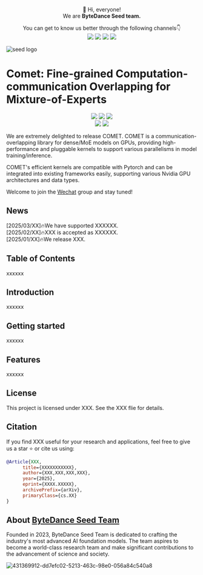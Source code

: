 <div align="center">
 👋 Hi, everyone! 
    <br>
    We are <b>ByteDance Seed team.</b>
</div>

<p align="center">
  You can get to know us better through the following channels👇
  <br>
  <a href="https://team.doubao.com/">
    <img src="https://img.shields.io/badge/Website-%231e37ff?style=for-the-badge&logo=bytedance&logoColor=white"></a>
  <a href=![431369912-dd7efc02-5213-463c-98e0-056a84c540a8](https://github.com/user-attachments/assets/469535a8-42f2-4797-acdf-4f7a1d4a0c3e)">
    <img src="https://img.shields.io/badge/WeChat-07C160?style=for-the-badge&logo=wechat&logoColor=white"></a>
 <a href="https://www.xiaohongshu.com/user/profile/668e7e15000000000303157d?xsec_token=ABl2-aqekpytY6A8TuxjrwnZskU-6BsMRE_ufQQaSAvjc%3D&xsec_source=pc_search">
    <img src="https://img.shields.io/badge/Xiaohongshu-%23FF2442?style=for-the-badge&logo=xiaohongshu&logoColor=white"></a>
  <a href="https://www.zhihu.com/org/dou-bao-da-mo-xing-tuan-dui/">
    <img src="https://img.shields.io/badge/zhihu-%230084FF?style=for-the-badge&logo=zhihu&logoColor=white"></a>
</p>

![seed logo](https://github.com/user-attachments/assets/c42e675e-497c-4508-8bb9-093ad4d1f216)

<!-- 注释：以上为Seed官方信息，可直接复制使用，请注意导入“Seed WeChat”（第12行）、“Seed logo”(第20行)图片替换 -->


# Comet: Fine-grained Computation-communication Overlapping for Mixture-of-Experts
<p align="center">
  <a href="https://github.com/bytedance/flux">
    <img src="https://img.shields.io/badge/COMET-Project Page-yellow"></a>
  <a href="https://arxiv.org/pdf/2502.19811">
    <img src="https://img.shields.io/badge/COMET-Tech Report-red"></a>
  <a href="XXXX">
    <img src="https://img.shields.io/badge/COMET-Hugging Face-orange"></a>
  <br>
  <a href="https://github.com/user-attachments/assets/d3fcb3bf-466b-4efe-8c3f-5f85258202ae">
    <img src="https://img.shields.io/badge/COMET-Wechat Communication Group-07C160"></a>
  <a href="XXX">
    <img src="https://img.shields.io/badge/License-XXX-blue"></a>
</p>

We are extremely delighted to release COMET. COMET is a communication-overlapping library for dense/MoE models on GPUs, providing high-performance and pluggable kernels to support various parallelisms in model training/inference.

COMET's efficient kernels are compatible with Pytorch and can be integrated into existing frameworks easily, supporting various Nvidia GPU architectures and data types.

Welcome to join the [Wechat](https://github.com/user-attachments/assets/d3fcb3bf-466b-4efe-8c3f-5f85258202ae) group and stay tuned!

<!-- 注释：以上为项目基础信息，以项目COMET举例，Comet一级标题（第25行）、徽章Comet名字（第28、30、32、34行）记得替换，徽章可按需使用
请注意，徽章可根据具体项目自定义，如技术成果落地页、技术成果报告/Paper、Hugging Face、项目微信交流群、License、打榜榜单等，更换名字和链接即可；
专属微信群出现在两个位置，第34行、第42行，可以联系EB同学创建 -->

## News
[2025/03/XX]🔥We have supported XXXXXX.
<br>
[2025/02/XX]🔥XXX is accepted as XXXXXX.
<br>
[2025/01/XX]🔥We release XXX.

## Table of Contents
xxxxxx

## Introduction
xxxxxx

## Getting started
xxxxxx

## Features
xxxxxx

## License
This project is licensed under XXX. See the XXX flie for details.

## Citation
If you find XXX useful for your research and applications, feel free to give us a star ⭐ or cite us using:

```bibtex
@Article{XXX,
      title={XXXXXXXXXXX}, 
      author={XXX,XXX,XXX,XXX},
      year={2025},
      eprint={XXXX.XXXXX},
      archivePrefix={arXiv},
      primaryClass={cs.XX}
}
```

## About [ByteDance Seed Team](https://team.doubao.com/)

Founded in 2023, ByteDance Seed Team is dedicated to crafting the industry's most advanced AI foundation models. The team aspires to become a world-class research team and make significant contributions to the advancement of science and society.

<!-- 注释：About ByteDance Seed Team可直接复制使用 -->


![431369912-dd7efc02-5213-463c-98e0-056a84c540a8](https://github.com/user-attachments/assets/469535a8-42f2-4797-acdf-4f7a1d4a0c3e)

